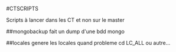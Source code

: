 #CTSCRIPTS

Scripts à lancer dans les CT et non sur le master


##mongobackup
	fait un dump d'une bdd mongo

##locales
	genere les locales quand probleme cd LC_ALL ou autre...



